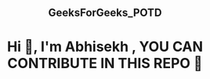 <h2 align="center">GeeksForGeeks_POTD </h2>

<h1 align="center">Hi 👋, I'm Abhisekh , YOU CAN CONTRIBUTE IN THIS REPO 🤝</h1>
